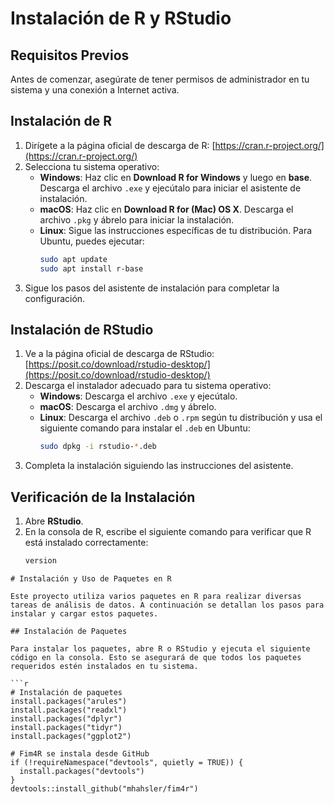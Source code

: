 # Instalación de R y RStudio

## Requisitos Previos
Antes de comenzar, asegúrate de tener permisos de administrador en tu sistema y una conexión a Internet activa.

## Instalación de R

1. Dirígete a la página oficial de descarga de R: [https://cran.r-project.org/](https://cran.r-project.org/)
2. Selecciona tu sistema operativo:
   - **Windows**: Haz clic en **Download R for Windows** y luego en **base**. Descarga el archivo `.exe` y ejecútalo para iniciar el asistente de instalación.
   - **macOS**: Haz clic en **Download R for (Mac) OS X**. Descarga el archivo `.pkg` y ábrelo para iniciar la instalación.
   - **Linux**: Sigue las instrucciones específicas de tu distribución. Para Ubuntu, puedes ejecutar:
     ```bash
     sudo apt update
     sudo apt install r-base
     ```
3. Sigue los pasos del asistente de instalación para completar la configuración.

## Instalación de RStudio

1. Ve a la página oficial de descarga de RStudio: [https://posit.co/download/rstudio-desktop/](https://posit.co/download/rstudio-desktop/)
2. Descarga el instalador adecuado para tu sistema operativo:
   - **Windows**: Descarga el archivo `.exe` y ejecútalo.
   - **macOS**: Descarga el archivo `.dmg` y ábrelo.
   - **Linux**: Descarga el archivo `.deb` o `.rpm` según tu distribución y usa el siguiente comando para instalar el `.deb` en Ubuntu:
     ```bash
     sudo dpkg -i rstudio-*.deb
     ```
3. Completa la instalación siguiendo las instrucciones del asistente.

## Verificación de la Instalación

1. Abre **RStudio**.
2. En la consola de R, escribe el siguiente comando para verificar que R está instalado correctamente:
   ```r
   version
```
# Instalación y Uso de Paquetes en R

Este proyecto utiliza varios paquetes en R para realizar diversas tareas de análisis de datos. A continuación se detallan los pasos para instalar y cargar estos paquetes.

## Instalación de Paquetes

Para instalar los paquetes, abre R o RStudio y ejecuta el siguiente código en la consola. Esto se asegurará de que todos los paquetes requeridos estén instalados en tu sistema.

```r
# Instalación de paquetes
install.packages("arules")
install.packages("readxl")
install.packages("dplyr")
install.packages("tidyr")
install.packages("ggplot2")

# Fim4R se instala desde GitHub
if (!requireNamespace("devtools", quietly = TRUE)) {
  install.packages("devtools")
}
devtools::install_github("mhahsler/fim4r")
```
